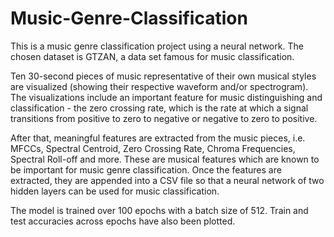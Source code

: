 # Music-Genre-Classification

This is a music genre classification project using a neural network. The chosen dataset is GTZAN, a data set famous for music classification.

Ten 30-second pieces of music representative of their own musical styles are visualized (showing their respective waveform and/or spectrogram). The visualizations include an important feature for music distinguishing and classification - the zero crossing rate, which is the rate at which a signal transitions from positive to zero to negative or negative to zero to positive.

After that, meaningful features are extracted from the music pieces, i.e. MFCCs, Spectral Centroid, Zero Crossing Rate, Chroma Frequencies, Spectral Roll-off and more. These are musical features which are known to be important for music genre classification. Once the features are extracted, they are appended into a CSV file so that a neural network of two hidden layers can be used for music classification.

The model is trained over 100 epochs with a batch size of 512. Train and test accuracies across epochs have also been plotted.